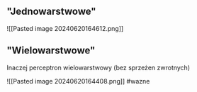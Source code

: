
## "Jednowarstwowe"
![[Pasted image 20240620164612.png]]


## "Wielowarstwowe"
Inaczej perceptron wielowarstwowy (bez sprzeżen zwrotnych)

![[Pasted image 20240620164408.png]]
#wazne




